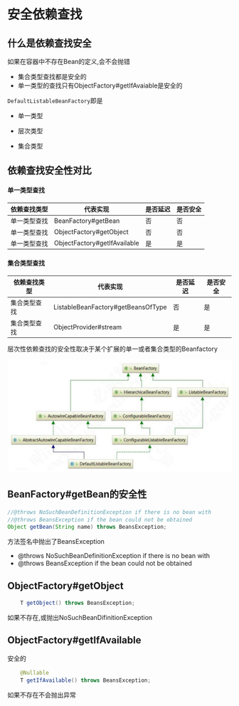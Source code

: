 # 安全依赖查找

## 什么是依赖查找安全

如果在容器中不存在Bean的定义,会不会抛错

- 集合类型查找都是安全的 
- 单一类型的查找只有ObjectFactory#getIfAvaiable是安全的

`DefaultListableBeanFactory`即是

- 单一类型

- 层次类型
- 集合类型

## 依赖查找安全性对比

#### 单一类型查找

| 依赖查找类型 | 代表实现                     | 是否延迟 | 是否安全 |
| ------------ | ---------------------------- | -------- | -------- |
| 单一类型查找 | BeanFactory#getBean          | 否       | 否       |
| 单一类型查找 | ObjectFactory#getObject      | 否       | 否       |
| 单一类型查找 | ObjectFactory#getIfAvailable | 是       | 是       |

#### 集合类型查找

| 依赖查找类型 | 代表实现                           | 是否延迟 | 是否安全 |
| ------------ | ---------------------------------- | -------- | -------- |
| 集合类型查找 | ListableBeanFactory#getBeansOfType | 否       | 是       |
| 集合类型查找 | ObjectProvider#stream              | 是       | 是       |

层次性依赖查找的安全性取决于某个扩展的单一或者集合类型的Beanfactory

![image-20200917212321381](../../assets/image-20200917212321381.png)

## BeanFactory#getBean的安全性

```java
//@throws NoSuchBeanDefinitionException if there is no bean with 
//@throws BeansException if the bean could not be obtained
Object getBean(String name) throws BeansException;
```

方法签名中抛出了BeansException

- @throws NoSuchBeanDefinitionException if there is no bean with 
- @throws BeansException if the bean could not be obtained

## ObjectFactory#getObject

```java
	T getObject() throws BeansException;
```

如果不存在,或抛出NoSuchBeanDifinitionException

## ObjectFactory#getIfAvailable

安全的

```java
	@Nullable
	T getIfAvailable() throws BeansException;
```

如果不存在不会抛出异常